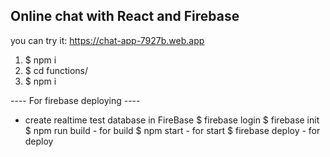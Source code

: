 ## Online chat with React and Firebase
you can try it: https://chat-app-7927b.web.app

1) $ npm i
2) $ cd functions/
3) $ npm i

---- For firebase deploying ----
- create realtime test database in FireBase
$ firebase login
$ firebase init
$ npm run build - for build
$ npm start - for start
$ firebase deploy - for deploy
